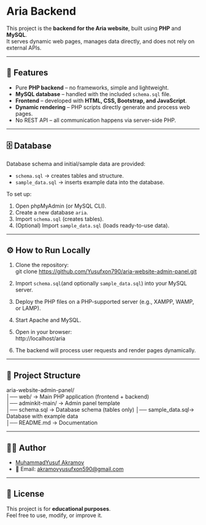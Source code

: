 # Aria Backend

This project is the **backend for the Aria website**, built using **PHP** and **MySQL**.  
It serves dynamic web pages, manages data directly, and does not rely on external APIs.  

---

## 🚀 Features
- Pure **PHP backend** – no frameworks, simple and lightweight.  
- **MySQL database** – handled with the included `schema.sql` file.  
- **Frontend** – developed with **HTML, CSS, Bootstrap, and JavaScript**.  
- **Dynamic rendering** – PHP scripts directly generate and process web pages.  
- No REST API – all communication happens via server-side PHP.  

---

## 🗄️ Database
Database schema and initial/sample data are provided:  

- `schema.sql` → creates tables and structure.  
- `sample_data.sql` → inserts example data into the database.  

To set up:  
1. Open phpMyAdmin (or MySQL CLI).  
2. Create a new database `aria`.  
3. Import `schema.sql` (creates tables).  
4. (Optional) Import `sample_data.sql` (loads ready-to-use data).  

---

## ⚙️ How to Run Locally
1. Clone the repository:  
   git clone https://github.com/Yusufxon790/aria-website-admin-panel.git  

2. Import `schema.sql`(and optionally `sample_data.sql`) into your MySQL server.  

3. Deploy the PHP files on a PHP-supported server (e.g., XAMPP, WAMP, or LAMP).  

4. Start Apache and MySQL.  

5. Open in your browser:  
   http://localhost/aria 

6. The backend will process user requests and render pages dynamically.  

---

## 📂 Project Structure
aria-website-admin-panel/  
│── web/           → Main PHP application (frontend + backend)  
│── adminkit-main/ → Admin panel template  
│── schema.sql     → Database schema (tables only)
│── sample_data.sql→ Database with example data  
│── README.md      → Documentation  

---

## 👨‍💻 Author
- [MuhammadYusuf Akramov](https://github.com/Yusufxon790)  
- 📧 Email: akramovyusufxon590@gmail.com  

---

## 📝 License
This project is for **educational purposes**.  
Feel free to use, modify, or improve it.  
